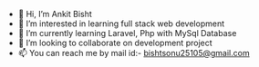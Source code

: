 - 👋 Hi, I’m Ankit Bisht
- 👀 I’m interested in learning full stack web development
- 🌱 I’m currently learning Laravel, Php with MySql Database
- 💞️ I’m looking to collaborate on development project
- 📫 You can reach me by mail id:- bishtsonu25105@gmail.com

<!---
ankit-api/ankit-api is a ✨ special ✨ repository because its `README.md` (this file) appears on your GitHub profile.
You can click the Preview link to take a look at your changes.
--->
